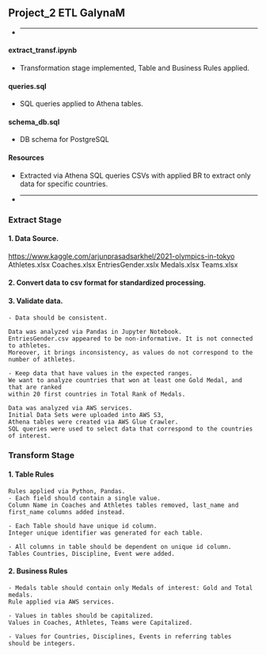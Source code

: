 
## Project_2 ETL GalynaM

* ----------------------------------------------------------------------------------------------------

#### extract_transf.ipynb
- Transformation stage implemented, Table and Business Rules applied.

#### queries.sql
- SQL queries applied to Athena tables.

#### schema_db.sql
- DB schema for PostgreSQL

#### Resources
- Extracted via Athena SQL queries CSVs with applied BR to extract only data for specific countries.

* ----------------------------------------------------------------------------------------------------


### Extract Stage


#### 1. Data Source.
https://www.kaggle.com/arjunprasadsarkhel/2021-olympics-in-tokyo
Athletes.xlsx
Coaches.xlsx
EntriesGender.xslx
Medals.xlsx
Teams.xlsx

#### 2. Convert data to csv format for standardized processing.

#### 3. Validate data.

	- Data should be consistent.
	
	Data was analyzed via Pandas in Jupyter Notebook.
	EntriesGender.csv appeared to be non-informative. It is not connected to athletes.
	Moreover, it brings inconsistency, as values do not correspond to the number of athletes.

	- Keep data that have values in the expected ranges.
	We want to analyze countries that won at least one Gold Medal, and that are ranked
	within 20 first countries in Total Rank of Medals.
	
	Data was analyzed via AWS services.
	Initial Data Sets were uploaded into AWS S3,
	Athena tables were created via AWS Glue Crawler.
	SQL queries were used to select data that correspond to the countries of interest.


### Transform Stage


#### 1. Table Rules

	Rules applied via Python, Pandas.
	- Each field should contain a single value.
	Column Name in Coaches and Athletes tables removed, last_name and first_name columns added instead.
	
	- Each Table should have unique id column.
	Integer unique identifier was generated for each table.
	
	- All columns in table should be dependent on unique id column.
	Tables Countries, Discipline, Event were added.
	

#### 2. Business Rules
	
	- Medals table should contain only Medals of interest: Gold and Total medals.
	Rule applied via AWS services.

	- Values in tables should be capitalized.
	Values in Coaches, Athletes, Teams were Capitalized.
	
	- Values for Countries, Disciplines, Events in referring tables
	should be integers.
